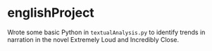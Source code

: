 # englishProject

Wrote some basic Python in `textualAnalysis.py` to identify trends in narration in the novel Extremely Loud and Incredibly Close. 
